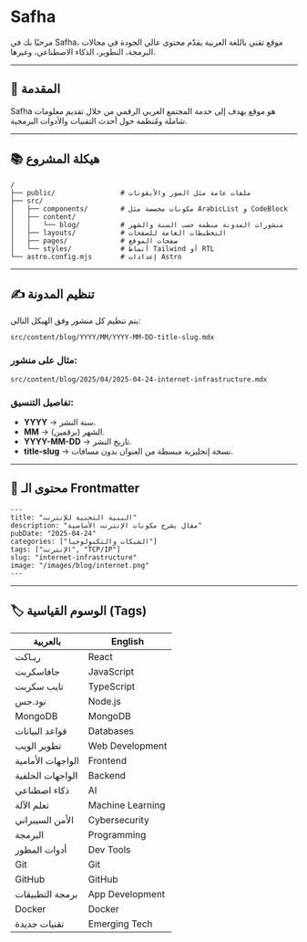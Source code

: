 # Safha

مرحبًا بك في Safha، موقع تقني باللغة العربية يقدّم محتوى عالي الجودة في مجالات البرمجة، التطوير، الذكاء الاصطناعي، وغيرها.

---

## 🚀 المقدمة

Safha هو موقع يهدف إلى خدمة المجتمع العربي الرقمي من خلال تقديم معلومات شاملة ومُنظمة حول أحدث التقنيات والأدوات البرمجية.

---

## 📚 هيكلة المشروع

```
/
├── public/                # ملفات عامة مثل الصور والأيقونات
├── src/
│   ├── components/        # مكونات مخصصة مثل ArabicList و CodeBlock
│   ├── content/           
│   │   └── blog/          # منشورات المدونة منظمة حسب السنة والشهر
│   ├── layouts/           # التخطيطات العامة للصفحات
│   ├── pages/             # صفحات الموقع
│   └── styles/            # أنماط Tailwind أو RTL
└── astro.config.mjs       # إعدادات Astro
```

---

## ✍️ تنظيم المدونة

يتم تنظيم كل منشور وفق الهيكل التالي:

```
src/content/blog/YYYY/MM/YYYY-MM-DD-title-slug.mdx
```

### مثال على منشور:
```
src/content/blog/2025/04/2025-04-24-internet-infrastructure.mdx
```

### تفاصيل التنسيق:
- **YYYY** → سنة النشر.
- **MM** → الشهر (برقمين).
- **YYYY-MM-DD** → تاريخ النشر.
- **title-slug** → نسخة إنجليزية مبسطة من العنوان بدون مسافات.

---

## 📄 محتوى الـ Frontmatter

```mdx
---
title: "البنية التحتية للإنترنت"
description: "مقال يشرح مكونات الإنترنت الأساسية"
pubDate: "2025-04-24"
categories: ["الشبكات والتكنولوجيا"]
tags: ["الإنترنت", "TCP/IP"]
slug: "internet-infrastructure"
image: "/images/blog/internet.png"
---
```

---

## 🏷️ الوسوم القياسية (Tags)

| بالعربية         | English         |
|------------------|-----------------|
| ريـاكت           | React           |
| جافاسكربت        | JavaScript      |
| تايب سكربت       | TypeScript      |
| نود.جس          | Node.js         |
| MongoDB          | MongoDB         |
| قواعد البيانات  | Databases       |
| تطوير الويب      | Web Development |
| الواجهات الأمامية | Frontend        |
| الواجهات الخلفية  | Backend         |
| ذكاء اصطناعي     | AI              |
| تعلم الآلة       | Machine Learning|
| الأمن السيبراني  | Cybersecurity   |
| البرمجة          | Programming     |
| أدوات المطور     | Dev Tools       |
| Git              | Git             |
| GitHub           | GitHub          |
| برمجة التطبيقات  | App Development |
| Docker           | Docker          |
| تقنيات جديدة    | Emerging Tech   |